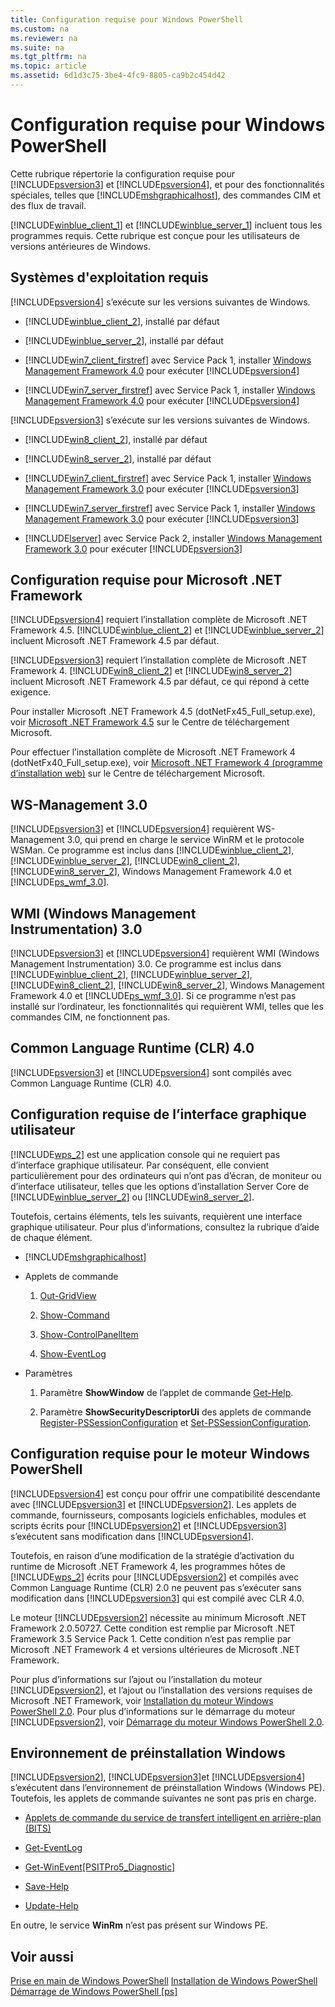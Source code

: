 ```yaml
---
title: Configuration requise pour Windows PowerShell
ms.custom: na
ms.reviewer: na
ms.suite: na
ms.tgt_pltfrm: na
ms.topic: article
ms.assetid: 6d1d3c75-3be4-4fc9-8805-ca9b2c454d42
---
```

# Configuration requise pour Windows PowerShell
Cette rubrique répertorie la configuration requise pour [!INCLUDE[psversion3](../Token/psversion3_md.md)] et [!INCLUDE[psversion4](../Token/psversion4_md.md)], et pour des fonctionnalités spéciales, telles que [!INCLUDE[mshgraphicalhost](../Token/mshgraphicalhost_md.md)], des commandes CIM et des flux de travail.

[!INCLUDE[winblue_client_1](../Token/winblue_client_1_md.md)] et [!INCLUDE[winblue_server_1](../Token/winblue_server_1_md.md)] incluent tous les programmes requis. Cette rubrique est conçue pour les utilisateurs de versions antérieures de Windows.

## Systèmes d'exploitation requis
[!INCLUDE[psversion4](../Token/psversion4_md.md)] s’exécute sur les versions suivantes de Windows.

-   [!INCLUDE[winblue_client_2](../Token/winblue_client_2_md.md)], installé par défaut

-   [!INCLUDE[winblue_server_2](../Token/winblue_server_2_md.md)], installé par défaut

-   [!INCLUDE[win7_client_firstref](../Token/win7_client_firstref_md.md)] avec Service Pack 1, installer [Windows Management Framework 4.0](http://go.microsoft.com/fwlink/?LinkId=293881) pour exécuter [!INCLUDE[psversion4](../Token/psversion4_md.md)]

-   [!INCLUDE[win7_server_firstref](../Token/win7_server_firstref_md.md)] avec Service Pack 1, installer [Windows Management Framework 4.0](http://go.microsoft.com/fwlink/?LinkId=293881) pour exécuter [!INCLUDE[psversion4](../Token/psversion4_md.md)]

[!INCLUDE[psversion3](../Token/psversion3_md.md)] s’exécute sur les versions suivantes de Windows.

-   [!INCLUDE[win8_client_2](../Token/win8_client_2_md.md)], installé par défaut

-   [!INCLUDE[win8_server_2](../Token/win8_server_2_md.md)], installé par défaut

-   [!INCLUDE[win7_client_firstref](../Token/win7_client_firstref_md.md)] avec Service Pack 1, installer [Windows Management Framework 3.0](http://www.microsoft.com/download/details.aspx?id=34595) pour exécuter [!INCLUDE[psversion3](../Token/psversion3_md.md)]

-   [!INCLUDE[win7_server_firstref](../Token/win7_server_firstref_md.md)] avec Service Pack 1, installer [Windows Management Framework 3.0](http://www.microsoft.com/download/details.aspx?id=34595) pour exécuter [!INCLUDE[psversion3](../Token/psversion3_md.md)]

-   [!INCLUDE[lserver](../Token/lserver_md.md)] avec Service Pack 2, installer [Windows Management Framework 3.0](http://www.microsoft.com/download/details.aspx?id=34595) pour exécuter [!INCLUDE[psversion3](../Token/psversion3_md.md)]

## Configuration requise pour Microsoft .NET Framework
[!INCLUDE[psversion4](../Token/psversion4_md.md)] requiert l’installation complète de Microsoft .NET Framework 4.5. [!INCLUDE[winblue_client_2](../Token/winblue_client_2_md.md)] et [!INCLUDE[winblue_server_2](../Token/winblue_server_2_md.md)] incluent Microsoft .NET Framework 4.5 par défaut.

[!INCLUDE[psversion3](../Token/psversion3_md.md)] requiert l’installation complète de Microsoft .NET Framework 4. [!INCLUDE[win8_client_2](../Token/win8_client_2_md.md)] et [!INCLUDE[win8_server_2](../Token/win8_server_2_md.md)] incluent Microsoft .NET Framework 4.5 par défaut, ce qui répond à cette exigence.

Pour installer Microsoft .NET Framework 4.5 (dotNetFx45_Full_setup.exe), voir [Microsoft .NET Framework 4.5](http://go.microsoft.com/fwlink/?LinkID=242919) sur le Centre de téléchargement Microsoft.

Pour effectuer l’installation complète de Microsoft .NET Framework 4 (dotNetFx40_Full_setup.exe), voir [Microsoft .NET Framework 4 (programme d’installation web)](http://go.microsoft.com/fwlink/?LinkID=212931) sur le Centre de téléchargement Microsoft.

## WS-Management 3.0
[!INCLUDE[psversion3](../Token/psversion3_md.md)] et [!INCLUDE[psversion4](../Token/psversion4_md.md)] requièrent WS-Management 3.0, qui prend en charge le service WinRM et le protocole WSMan. Ce programme est inclus dans [!INCLUDE[winblue_client_2](../Token/winblue_client_2_md.md)], [!INCLUDE[winblue_server_2](../Token/winblue_server_2_md.md)], [!INCLUDE[win8_client_2](../Token/win8_client_2_md.md)], [!INCLUDE[win8_server_2](../Token/win8_server_2_md.md)], Windows Management Framework 4.0 et [!INCLUDE[ps_wmf_3.0](../Token/ps_wmf_3.0_md.md)].

## WMI (Windows Management Instrumentation) 3.0
[!INCLUDE[psversion3](../Token/psversion3_md.md)] et [!INCLUDE[psversion4](../Token/psversion4_md.md)] requièrent WMI (Windows Management Instrumentation) 3.0. Ce programme est inclus dans [!INCLUDE[winblue_client_2](../Token/winblue_client_2_md.md)], [!INCLUDE[winblue_server_2](../Token/winblue_server_2_md.md)], [!INCLUDE[win8_client_2](../Token/win8_client_2_md.md)], [!INCLUDE[win8_server_2](../Token/win8_server_2_md.md)], Windows Management Framework 4.0 et [!INCLUDE[ps_wmf_3.0](../Token/ps_wmf_3.0_md.md)]. Si ce programme n’est pas installé sur l’ordinateur, les fonctionnalités qui requièrent WMI, telles que les commandes CIM, ne fonctionnent pas.

## Common Language Runtime (CLR) 4.0
[!INCLUDE[psversion3](../Token/psversion3_md.md)] et [!INCLUDE[psversion4](../Token/psversion4_md.md)] sont compilés avec Common Language Runtime (CLR) 4.0.

## Configuration requise de l’interface graphique utilisateur
[!INCLUDE[wps_2](../Token/wps_2_md.md)] est une application console qui ne requiert pas d’interface graphique utilisateur. Par conséquent, elle convient particulièrement pour des ordinateurs qui n’ont pas d’écran, de moniteur ou d’interface utilisateur, telles que les options d’installation Server Core de [!INCLUDE[winblue_server_2](../Token/winblue_server_2_md.md)] ou [!INCLUDE[win8_server_2](../Token/win8_server_2_md.md)].

Toutefois, certains éléments, tels les suivants, requièrent une interface graphique utilisateur. Pour plus d’informations, consultez la rubrique d’aide de chaque élément.

-   [!INCLUDE[mshgraphicalhost](../Token/mshgraphicalhost_md.md)]

-   Applets de commande

    1.  [Out-GridView](https://technet.microsoft.com/en-us/library/70915a86-d753-464e-8349-cba02316154c)

    2.  [Show-Command](https://technet.microsoft.com/en-us/library/65bba50b-91a8-49d5-80a2-a30fc684ba41)

    3.  [Show-ControlPanelItem](https://technet.microsoft.com/en-us/library/0685d42c-37cc-498f-acf6-0ecfeb0cb162)

    4.  [Show-EventLog](https://technet.microsoft.com/en-us/library/a3b0f5ad-0438-42c7-915b-d1b4793a431c)

-   Paramètres

    1.  Paramètre **ShowWindow** de l’applet de commande [Get-Help](https://technet.microsoft.com/en-us/library/1f46eeb4-49d7-4bec-bb29-395d9b42f54a).

    2.  Paramètre **ShowSecurityDescriptorUi** des applets de commande [Register-PSSessionConfiguration](https://technet.microsoft.com/en-us/library/e9152ae2-bd6d-4056-9bc7-dc1893aa29ea) et [Set-PSSessionConfiguration](https://technet.microsoft.com/en-us/library/b21fbad3-1759-4260-b206-dcb8431cd6ea).

## Configuration requise pour le moteur Windows PowerShell
[!INCLUDE[psversion4](../Token/psversion4_md.md)] est conçu pour offrir une compatibilité descendante avec [!INCLUDE[psversion3](../Token/psversion3_md.md)] et [!INCLUDE[psversion2](../Token/psversion2_md.md)]. Les applets de commande, fournisseurs, composants logiciels enfichables, modules et scripts écrits pour [!INCLUDE[psversion2](../Token/psversion2_md.md)] et [!INCLUDE[psversion3](../Token/psversion3_md.md)] s’exécutent sans modification dans [!INCLUDE[psversion4](../Token/psversion4_md.md)].

Toutefois, en raison d’une modification de la stratégie d’activation du runtime de Microsoft .NET Framework 4, les programmes hôtes de [!INCLUDE[wps_2](../Token/wps_2_md.md)] écrits pour [!INCLUDE[psversion2](../Token/psversion2_md.md)] et compilés avec Common Language Runtime (CLR) 2.0 ne peuvent pas s’exécuter sans modification dans [!INCLUDE[psversion3](../Token/psversion3_md.md)] qui est compilé avec CLR 4.0.

Le moteur [!INCLUDE[psversion2](../Token/psversion2_md.md)] nécessite au minimum Microsoft .NET Framework 2.0.50727. Cette condition est remplie par Microsoft .NET Framework 3.5 Service Pack 1. Cette condition n’est pas remplie par Microsoft .NET Framework 4 et versions ultérieures de Microsoft .NET Framework.

Pour plus d’informations sur l’ajout ou l’installation du moteur [!INCLUDE[psversion2](../Token/psversion2_md.md)], et l’ajout ou l’installation des versions requises de Microsoft .NET Framework, voir [Installation du moteur Windows PowerShell 2.0](../Topic/Installing-the-Windows-PowerShell-2.0-Engine.md). Pour plus d’informations sur le démarrage du moteur [!INCLUDE[psversion2](../Token/psversion2_md.md)], voir [Démarrage du moteur Windows PowerShell 2.0](../Topic/Starting-the-Windows-PowerShell-2.0-Engine.md).

## Environnement de préinstallation Windows
[!INCLUDE[psversion2](../Token/psversion2_md.md)], [!INCLUDE[psversion3](../Token/psversion3_md.md)]et [!INCLUDE[psversion4](../Token/psversion4_md.md)] s’exécutent dans l’environnement de préinstallation Windows (Windows PE). Toutefois, les applets de commande suivantes ne sont pas pris en charge.

-   [Applets de commande du service de transfert intelligent en arrière-plan (BITS)](http://go.microsoft.com/fwlink/?LinkId=257514)

-   [Get-EventLog](https://technet.microsoft.com/en-us/library/b4985b11-82bf-487d-928d-becd96fc0419)

-   [Get-WinEvent[PSITPro5_Diagnostic]](https://technet.microsoft.com/en-us/library/5fe94870-ed6b-4ce2-9500-93846cc65c95)

-   [Save-Help](https://technet.microsoft.com/en-us/library/aed94f90-b73f-4e25-a25d-7c18d9f161fa)

-   [Update-Help](https://technet.microsoft.com/en-us/library/93e1d870-ace6-432b-8778-8920291d7545)

En outre, le service **WinRm** n’est pas présent sur Windows PE.

## Voir aussi
[Prise en main de Windows PowerShell](../Topic/Getting-Started-with-Windows-PowerShell.md)
[Installation de Windows PowerShell](../Topic/Installing-Windows-PowerShell.md)
[Démarrage de Windows PowerShell [ps]](https://technet.microsoft.com/en-us/library/8ec8c2d7-8e7c-4722-a3d2-498fe5739a8e)



<!--HONumber=Apr16_HO2-->


